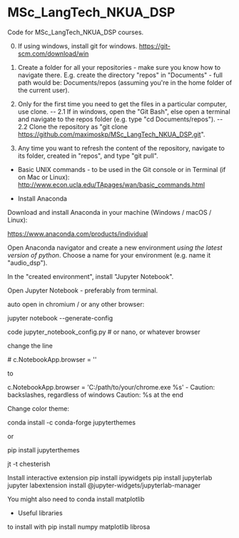 # MSc_LangTech_NKUA_DSP
Code for MSc_LangTech_NKUA_DSP courses.

0. If using windows, install git for windows. https://git-scm.com/download/win

1. Create a folder for all your repositories - make sure you know how to navigate there. E.g. create the directory "repos" in "Documents" - full path would be: Documents/repos (assuming you're in the home folder of the current user).

2. Only for the first time you need to get the files in a particular computer, use clone.
-- 2.1 If in windows, open the "Git Bash", else open a terminal and navigate to the repos folder (e.g. type "cd Documents/repos").
-- 2.2 Clone the repository as "git clone https://github.com/maximoskp/MSc_LangTech_NKUA_DSP.git".

3. Any time you want to refresh the content of the repository, navigate to its folder, created in "repos", and type "git pull".

- Basic UNIX commands - to be used in the Git console or in Terminal (if on Mac or Linux):
http://www.econ.ucla.edu/TApages/wan/basic_commands.html


- Install Anaconda

Download and install Anaconda in your machine (Windows / macOS / Linux):

https://www.anaconda.com/products/individual

Open Anaconda navigator and create a new environment *using the latest version of python*. Choose a name for your environment (e.g. name it "audio_dsp").

In the "created environment", install "Jupyter Notebook".

Open Jupyter Notebook - preferably from terminal.

auto open in chromium / or any other browser:

jupyter notebook --generate-config

code jupyter_notebook_config.py # or nano, or whatever browser

change the line 

\# c.NotebookApp.browser = '' 

to 

c.NotebookApp.browser = 'C:/path/to/your/chrome.exe %s' - Caution: backslashes, regardless of windows
Caution: %s at the end


Change color theme:

conda install -c conda-forge jupyterthemes

or 

pip install jupyterthemes

jt -t chesterish


Install interactive extension
pip install ipywidgets
pip install jupyterlab
jupyter labextension install @jupyter-widgets/jupyterlab-manager

You might also need to
conda install matplotlib

- Useful libraries

to install with pip install
numpy
matplotlib
librosa